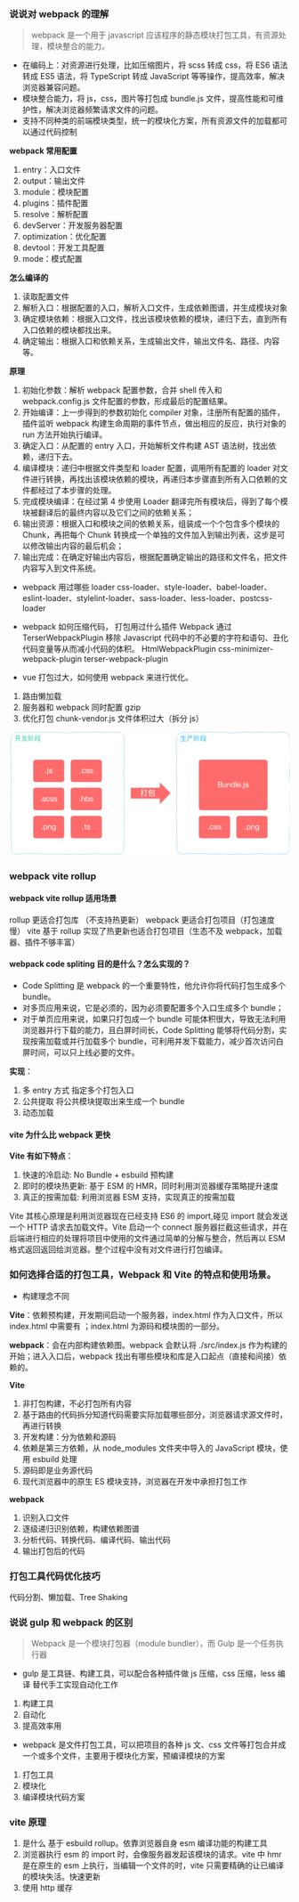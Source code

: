 ### 说说对 webpack 的理解

> webpack 是一个用于 javascript 应该程序的静态模块打包工具，有资源处理，模块整合的能力。

- 在编码上：对资源进行处理，比如压缩图片，将 scss 转成 css，将 ES6 语法转成 ES5 语法，将 TypeScript 转成 JavaScript 等等操作，提高效率，解决浏览器兼容问题。
- 模块整合能力，将 js，css，图片等打包成 bundle.js 文件，提高性能和可维护性，解决浏览器频繁请求文件的问题。
- 支持不同种类的前端模块类型，统一的模块化方案，所有资源文件的加载都可以通过代码控制

**webpack 常用配置**

1. entry：入口文件
2. output：输出文件
3. module：模块配置
4. plugins：插件配置
5. resolve：解析配置
6. devServer：开发服务器配置
7. optimization：优化配置
8. devtool：开发工具配置
9. mode：模式配置

**怎么编译的**

1. 读取配置文件
2. 解析入口：根据配置的入口，解析入口文件，生成依赖图谱，并生成模块对象
3. 确定模块依赖：根据入口文件，找出该模块依赖的模块，递归下去，直到所有入口依赖的模块都找出来。
4. 确定输出：根据入口和依赖关系，生成输出文件，输出文件名、路径、内容等。

**原理**

1. 初始化参数：解析 webpack 配置参数，合并 shell 传入和 webpack.config.js 文件配置的参数，形成最后的配置结果。
2. 开始编译：上一步得到的参数初始化 compiler 对象，注册所有配置的插件，插件监听 webpack 构建生命周期的事件节点，做出相应的反应，执行对象的 run 方法开始执行编译。
3. 确定入口：从配置的 entry 入口，开始解析文件构建 AST 语法树，找出依赖，递归下去。
4. 编译模块：递归中根据文件类型和 loader 配置，调用所有配置的 loader 对文件进行转换，再找出该模块依赖的模块，再递归本步骤直到所有入口依赖的文件都经过了本步骤的处理。
5. 完成模块编译：在经过第 4 步使⽤ Loader 翻译完所有模块后，得到了每个模块被翻译后的最终内容以及它们之间的依赖关系；
6. 输出资源：根据⼊⼝和模块之间的依赖关系，组装成⼀个个包含多个模块的 Chunk，再把每个 Chunk 转换成⼀个单独的⽂件加⼊到输出列表，这步是可以修改输出内容的最后机会；
7. 输出完成：在确定好输出内容后，根据配置确定输出的路径和⽂件名，把⽂件内容写⼊到⽂件系统。

- webpack 用过哪些 loader
  css-loader、style-loader、babel-loader、eslint-loader、stylelint-loader、sass-loader、less-loader、postcss-loader

- webpack 如何压缩代码， 打包用过什么插件
  Webpack 通过 TerserWebpackPlugin 移除 Javascript 代码中的不必要的字符和语句、丑化代码变量等从而减小代码的体积。
  HtmlWebpackPlugin css-minimizer-webpack-plugin terser-webpack-plugin

- vue 打包过大，如何使用 webpack 来进行优化。

1. 路由懒加载
2. 服务器和 webpack 同时配置 gzip
3. 优化打包 chunk-vendor.js 文件体积过大（拆分 js）

![Alt text](image.png)

### webpack vite rollup

#### webpack vite rollup 适用场景

rollup 更适合打包库 （不支持热更新）
webpack 更适合打包项目（打包速度慢）
vite 基于 rollup 实现了热更新也适合打包项目（生态不及 webpack，加载器、插件不够丰富）

#### webpack code spliting 目的是什么？怎么实现的？

- Code Splitting 是 webpack 的一个重要特性，他允许你将代码打包生成多个 bundle。
- 对多页应用来说，它是必须的，因为必须要配置多个入口生成多个 bundle；
- 对于单页应用来说，如果只打包成一个 bundle 可能体积很大，导致无法利用浏览器并行下载的能力，且白屏时间长，Code Splitting 能够将代码分割，实现按需加载或并行加载多个 bundle，可利用并发下载能力，减少首次访问白屏时间，可以只上线必要的文件。

**实现**：

1. 多 entry 方式 指定多个打包入口
2. 公共提取 将公共模块提取出来生成一个 bundle
3. 动态加载

#### vite 为什么比 webpack 更快

**Vite 有如下特点**：

1. 快速的冷启动: No Bundle + esbuild 预构建
2. 即时的模块热更新: 基于 ESM 的 HMR，同时利用浏览器缓存策略提升速度
3. 真正的按需加载: 利用浏览器 ESM 支持，实现真正的按需加载

Vite 其核心原理是利用浏览器现在已经支持 ES6 的 import,碰见 import 就会发送一个 HTTP 请求去加载文件。Vite 启动一个 connect 服务器拦截这些请求，并在后端进行相应的处理将项目中使用的文件通过简单的分解与整合，然后再以 ESM 格式返回返回给浏览器。整个过程中没有对文件进行打包编译。

### 如何选择合适的打包工具，Webpack 和 Vite 的特点和使用场景。

- 构建理念不同

**Vite**：依赖预构建，开发期间启动一个服务器，index.html 作为入口文件，所以 index.html 中需要有 <script type="module" src="./src/main.tsx"></script> ；index.html 为源码和模块图的一部分。

**webpack**：会在内部构建依赖图。webpack 会默认将 ./src/index.js 作为构建的开始；进入入口后，webpack 找出有哪些模块和库是入口起点（直接和间接）依赖的。

**Vite**

1. 非打包构建，不必打包所有内容
2. 基于路由的代码拆分知道代码需要实际加载哪些部分，浏览器请求源文件时，再进行转换
3. 开发构建：分为依赖和源码
4. 依赖是第三方依赖，从 node_modules 文件夹中导入的 JavaScript 模块，使用 esbuild 处理
5. 源码即是业务源代码
6. 现代浏览器中的原生 ES 模块支持，浏览器在开发中承担打包工作

**webpack**

1. 识别入口文件
2. 逐级递归识别依赖，构建依赖图谱
3. 分析代码、转换代码、编译代码、输出代码
4. 输出打包后的代码

### 打包工具代码优化技巧

代码分割、懒加载、Tree Shaking

### 说说 gulp 和 webpack 的区别

> Webpack 是一个模块打包器（module bundler），而 Gulp 是一个任务执行器

- gulp 是工具链、构建工具，可以配合各种插件做 js 压缩，css 压缩，less 编译 替代手工实现自动化工作

1. 构建工具
2. 自动化
3. 提高效率用

- webpack 是文件打包工具，可以把项目的各种 js 文、css 文件等打包合并成一个或多个文件，主要用于模块化方案，预编译模块的方案

1. 打包工具
2. 模块化
3. 编译模块代码方案

### vite 原理

1. 是什么 基于 esbuild rollup。依靠浏览器自身 esm 编译功能的构建工具
2. 浏览器执行 esm 的 import 时，会像服务器发起该模块的请求。vite 中 hmr 是在原生的 esm 上执行，当编辑一个文件的时，vite 只需要精确的让已编译的模块失活。快速更新
3. 使用 http 缓存
